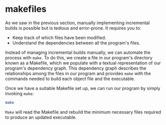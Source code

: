 # makefiles

As we saw in the previous section, manually implementing incremental builds is possible but is tedious and error-prone. It requires you to:

* Keep track of which files have been modified.
* Understand the dependencies between all the program's files.

Instead of managing incremental builds manually, we can automate the process with `make`. To do this, we create a file in our program's directory known as a Makefile, which we populate with a textual representation of our program's dependency graph. This dependency graph describes the relationships among the files in our program and provides `make` with the commands needed to build each object file and the executable.

Once we have a suitable Makefile set up, we can run our program by simply invoking `make`:

```bash
make
```

`Make` will read the Makefile and rebuild the minimum necessary files required to produce an updated executable.
